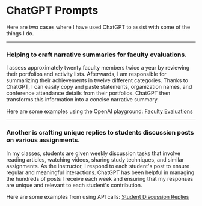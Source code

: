 # ChatGPT Prompts

Here are two cases where I have used ChatGPT to assist with some of the things I do.

---

### Helping to craft narrative summaries for faculty evaluations.
I assess approximately twenty faculty members twice a year by reviewing their portfolios and activity lists. Afterwards, I am responsible for summarizing their achievements in twelve different categories. Thanks to ChatGPT, I can easily copy and paste statements, organization names, and conference attendance details from their portfolios. ChatGPT then transforms this information into a concise narrative summary.

Here are some examples using the OpenAI playground: [Faculty Evaluations]( https://github.com/brownt47/ChatGPT_Prompts/blob/main/Evals.md)

---

### Another is crafting unique replies to students discussion posts on various assignments.
In my classes, students are given weekly discussion tasks that involve reading articles, watching videos, sharing study techniques, and similar assignments. As the instructor, I respond to each student's post to ensure regular and meaningful interactions. ChatGPT has been helpful in managing the hundreds of posts I receive each week and ensuring that my responses are unique and relevant to each student's contribution.

Here are some examples from using API calls: [Student Discussion Replies](https://github.com/brownt47/ChatGPT_Prompts/blob/main/Students.md)
